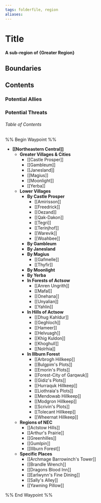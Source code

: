 ```yaml
---
tags: folderfile, region
aliases:
---
```

# Title
#### A sub-region of {Greater Region}
## Boundaries
## Contents
### Potential Allies
### Potential Threats
###### Table of Contents
%% Begin Waypoint %%
- **[[Northeastern Central]]**
	- **Greater Villages & Cities**
		- [[Castle Prosper]]
		- [[Gambleum]]
		- [[Janesland]]
		- [[Magius]]
		- [[Moonlight]]
		- [[Yerba]]
	- **Lower Villages**
		- **By Castle Prosper**
			- [[Amirisson]]
			- [[Freedrick]]
			- [[Oezand]]
			- [[Qak-Dakon]]
			- [[Tegri]]
			- [[Terinjhof]]
			- [[Warevik]]
			- [[Woahbee]]
		- **By Gambleum**
		- **By Janesland**
		- **By Magius**
			- [[Gafmelle]]
			- [[Thyfir]]
		- **By Moonlight**
		- **By Yerba**
		- **In Forests of Actsow**
			- [[Anren Ungrith]]
			- [[Mafal]]
			- [[Onehana]]
			- [[Unyalian]]
			- [[Yahlin]]
		- **In Hills of Actsow**
			- [[Dhug Kahldur]]
			- [[Geghloch]]
			- [[Hameer]]
			- [[Helvuagh]]
			- [[Khig Kuldon]]
			- [[Khoghull]]
			- [[Nolrhia]]
		- **In Illburn Forest**
			- [[Arbrogh Hillkeep]]
			- [[Bulgpim's Plots]]
			- [[Emorin's Plots]]
			- [[Forest-City of Garqwuk]]
			- [[Gidiz's Plots]]
			- [[Hurraquk Hillkeep]]
			- [[Liothraia's Plots]]
			- [[Mendowab Hillkeep]]
			- [[Modgron Hillkeep]]
			- [[Scrivin's Plots]]
			- [[Tolecant Hillkeep]]
			- [[Wheernat Hillkeep]]
	- **Regions of NEC**
		- [[Actstow Hills]]
		- [[Arthur's Prairie]]
		- [[Greenhilles]]
		- [[Gumlpin]]
		- [[Illburn Forest]]
	- **Specific Places**
		- [[Archmage Barrowinch's Tower]]
		- [[Brandle Wrench]]
		- [[Dragons Blood Inn]]
		- [[Earlwynn's Fine Dining]]
		- [[Sally's Alley]]
		- [[Yawning Pillow]]

%% End Waypoint %%
